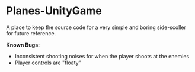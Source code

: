 # Planes-UnityGame
A place to keep the source code for a very simple and boring side-scoller for future reference.

**Known Bugs:**
* Inconsistent shooting noises for when the player shoots at the enemies 
* Player controls are "floaty" 
